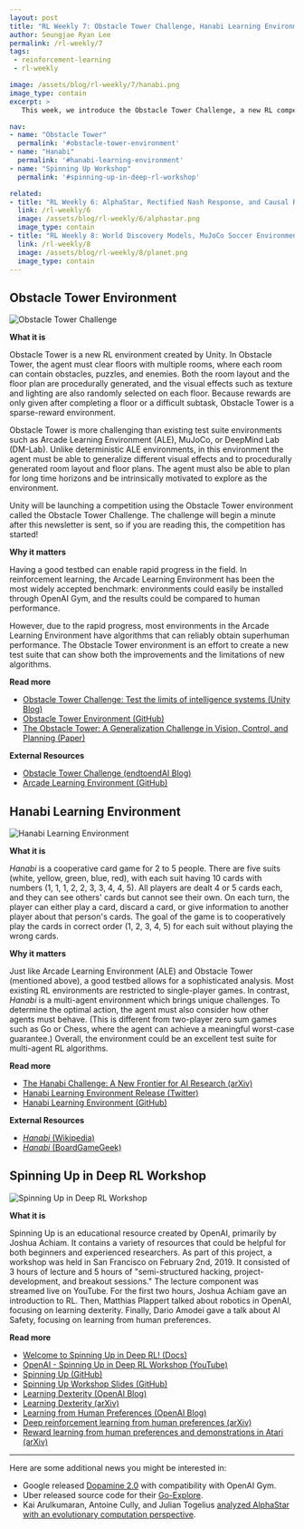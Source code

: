 ```yaml
---
layout: post
title: "RL Weekly 7: Obstacle Tower Challenge, Hanabi Learning Environment, and Spinning Up Workshop"
author: Seungjae Ryan Lee
permalink: /rl-weekly/7
tags:
 - reinforcement-learning
 - rl-weekly

image: /assets/blog/rl-weekly/7/hanabi.png
image_type: contain
excerpt: >
   This week, we introduce the Obstacle Tower Challenge, a new RL competition by Unity, Hanabi Learning Environment, a multi-agent environment by DeepMind, and Spinning Up Workshop, a workshop hosted by OpenAI.

nav:
- name: "Obstacle Tower"
  permalink: '#obstacle-tower-environment'
- name: "Hanabi"
  permalink: '#hanabi-learning-environment'
- name: "Spinning Up Workshop"
  permalink: '#spinning-up-in-deep-rl-workshop'

related:
- title: "RL Weekly 6: AlphaStar, Rectified Nash Response, and Causal Reasoning with Meta RL"
  link: /rl-weekly/6
  image: /assets/blog/rl-weekly/6/alphastar.png
  image_type: contain
- title: "RL Weekly 8: World Discovery Models, MuJoCo Soccer Environment, and Deep Planning Network"
  link: /rl-weekly/8
  image: /assets/blog/rl-weekly/8/planet.png
  image_type: contain
---
```




## Obstacle Tower Environment

<div class="w50" style="margin: 10px auto;">
  <img src="{{ absolute_url }}/assets/blog/rl-weekly/7/obstacle-tower.jpg" alt="Obstacle Tower Challenge">
</div>

**What it is**

Obstacle Tower is a new RL environment created by Unity. In Obstacle Tower, the agent must clear floors with multiple rooms, where each room can contain obstacles, puzzles, and enemies. Both the room layout and the floor plan are procedurally generated, and the visual effects such as texture and lighting are also randomly selected on each floor. Because rewards are only given after completing a floor or a difficult subtask, Obstacle Tower is a sparse-reward environment.

Obstacle Tower is more challenging than existing test suite environments such as Arcade Learning Environment (ALE), MuJoCo, or DeepMind Lab (DM-Lab). Unlike deterministic ALE environments, in this environment the agent must be able to generalize different visual effects and to procedurally generated room layout and floor plans. The agent must also be able to plan for long time horizons and be intrinsically motivated to explore as the environment.

Unity will be launching a competition using the Obstacle Tower environment called the Obstacle Tower Challenge. The challenge will begin a minute after this newsletter is sent, so if you are reading this, the competition has started!

**Why it matters**

Having a good testbed can enable rapid progress in the field. In reinforcement learning, the Arcade Learning Environment has been the most widely accepted benchmark: environments could easily be installed through OpenAI Gym, and the results could be compared to human performance.

However, due to the rapid progress, most environments in the Arcade Learning Environment have algorithms that can reliably obtain superhuman performance. The Obstacle Tower environment is an effort to create a new test suite that can show both the improvements and the limitations of new algorithms.

**Read more**

- [Obstacle Tower Challenge: Test the limits of intelligence systems (Unity Blog)](https://blogs.unity3d.com/2019/01/28/obstacle-tower-challenge-test-the-limits-of-intelligence-systems/)
- [Obstacle Tower Environment (GitHub)](https://github.com/Unity-Technologies/obstacle-tower-env)
- [The Obstacle Tower: A Generalization Challenge in Vision, Control, and Planning (Paper)](https://storage.googleapis.com/obstacle-tower-build/Obstacle_Tower_Paper_Final.pdf)

**External Resources**

- [Obstacle Tower Challenge (endtoendAI Blog)](https://www.endtoend.ai/blog/tags/obstacle-tower/)
- [Arcade Learning Environment (GitHub)](https://github.com/mgbellemare/Arcade-Learning-Environment)



## Hanabi Learning Environment

<div class="w100" style="margin: 10px auto;">
  <img src="{{ absolute_url }}/assets/blog/rl-weekly/7/hanabi.png" alt="Hanabi Learning Environment">
</div>

**What it is**

*Hanabi* is a cooperative card game for 2 to 5 people. There are five suits (white, yellow, green, blue, red), with each suit having 10 cards with numbers (1, 1, 1, 2, 2, 3, 3, 4, 4, 5). All players are dealt 4 or 5 cards each, and they can see others' cards but cannot see their own. On each turn, the player can either play a card, discard a card, or give information to another player about that person's cards. The goal of the game is to cooperatively play the cards in correct order (1, 2, 3, 4, 5) for each suit without playing the wrong cards.

**Why it matters**

Just like Arcade Learning Environment (ALE) and Obstacle Tower (mentioned above), a good testbed allows for a sophisticated analysis. Most existing RL environments are restricted to single-player games. In contrast, *Hanabi* is a multi-agent environment which brings unique challenges. To determine the optimal action, the agent must also consider how other agents must behave. (This is different from two-player zero sum games such as Go or Chess, where the agent can achieve a meaningful worst-case guarantee.) Overall, the environment could be an excellent test suite for multi-agent RL algorithms.

**Read more**

- [The Hanabi Challenge: A New Frontier for AI Research (arXiv)](https://arxiv.org/abs/1902.00506)
- [Hanabi Learning Environment Release (Twitter)](https://twitter.com/i/web/status/1092471486936436736)
- [Hanabi Learning Environment (GitHub)](https://github.com/deepmind/hanabi-learning-environment)

**External Resources**

- [*Hanabi* (Wikipedia)](https://en.wikipedia.org/wiki/Hanabi_(card_game))
- [*Hanabi* (BoardGameGeek)](https://boardgamegeek.com/boardgame/98778/hanabi)





## Spinning Up in Deep RL Workshop

<div class="w50" style="margin: 10px auto;">
  <img src="{{ absolute_url }}/assets/blog/rl-weekly/7/spinning-up-in-rl.png" alt="Spinning Up in Deep RL Workshop">
</div>

**What it is**

Spinning Up is an educational resource created by OpenAI, primarily by Joshua Achiam. It contains a variety of resources that could be helpful for both beginners and experienced researchers. As part of this project, a workshop was held in San Francisco on February 2nd, 2019. It consisted of 3 hours of lecture and 5 hours of "semi-structured hacking, project-development, and breakout sessions." The lecture component was streamed live on YouTube. For the first two hours, Joshua Achiam gave an introduction to RL. Then, Matthias Plappert talked about robotics in OpenAI, focusing on learning dexterity. Finally, Dario Amodei gave a talk about AI Safety, focusing on learning from human preferences.

**Read more**

- [Welcome to Spinning Up in Deep RL! (Docs)](http://spinningup.openai.com/en/latest/)
- [OpenAI - Spinning Up in Deep RL Workshop (YouTube)](https://www.youtube.com/watch?v=fdY7dt3ijgY)
- [Spinning Up (GitHub)](https://github.com/openai/spinningup)
- [Spinning Up Workshop Slides (GitHub)](https://github.com/openai/spinningup-workshop)
- [Learning Dexterity (OpenAI Blog)](https://blog.openai.com/learning-dexterity/)
- [Learning Dexterity (arXiv)](https://arxiv.org/abs/1808.00177)
- [Learning from Human Preferences (OpenAI Blog)](https://blog.openai.com/deep-reinforcement-learning-from-human-preferences/)
- [Deep reinforcement learning from human preferences (arXiv)](https://arxiv.org/abs/1706.03741)
- [Reward learning from human preferences and demonstrations in Atari (arXiv)](https://arxiv.org/abs/1811.06521)


---

Here are some additional news you might be interested in:

- Google released [Dopamine 2.0](https://opensource.googleblog.com/2019/02/dopamine-2.0.html) with compatibility with OpenAI Gym.
- Uber released source code for their [Go-Explore](https://github.com/uber-research/go-explore).
- Kai Arulkumaran, Antoine Cully, and Julian Togelius [analyzed AlphaStar with an evolutionary computation perspective](https://arxiv.org/abs/1902.01724).
